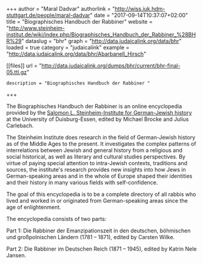 +++
author = "Maral Dadvar"
authorlink = "http://wiss.iuk.hdm-stuttgart.de/people/maral-dadvar"
date = "2017-09-14T10:37:07+02:00"
title = "Biographisches Handbuch der Rabbiner" 
website = "http://www.steinheim-institut.de/wiki/index.php/Biographisches_Handbuch_der_Rabbiner_%28BHR%29"
dataslug = "bhr"
graph = "http://data.judaicalink.org/data/bhr"  
loaded = true
category = "judaicalink"
example = "http://data.judaicalink.org/data/bhr/Abarbanell_Hirsch"


[[files]]
	url = "http://data.judaicalink.org/dumps/bhr/current/bhr-final-05.ttl.gz"
	
	
	description = "Biographisches Handbuch der Rabbiner "
	
	
+++

The Biographisches Handbuch der Rabbiner is an online 
encyclopedia provided by the [Salomon L. Steinheim-Institute
for German-Jewish history](http://www.steinheim-institut.de) at the University of Duisburg-Essen, 
edited by Michael Brocke and Julius Carlebach.

<!--more-->

The Steinheim Institute does research in the field of German-Jewish history as of 
the Middle Ages to the present. It investigates the complex patterns of interrelations between Jewish and general history from a religious and social historical, as well as literary and cultural studies perspectives. By virtue of paying special attention to intra-Jewish contexts, traditions and sources, the institute's research provides new insights into how Jews in German-speaking areas and in the whole of Europe shaped their identities and their history in many various fields 
with self-confidence. 

The goal of this encyclopedia is to be a complete directory of 
all rabbis who lived and worked in or originated from German-speaking areas 
since the age of enlightenment.

The encyclopedia consists of two parts:

Part 1: Die Rabbiner der Emanzipationszeit in den deutschen, 
böhmischen und großpolnischen Ländern (1781 – 1871), edited by Carsten Wilke.

Part 2: Die Rabbiner im Deutschen Reich (1871 – 1945), 
edited by Katrin Nele Jansen.




